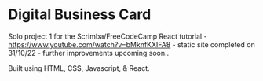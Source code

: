 # Digital Business Card
Solo project 1 for the Scrimba/FreeCodeCamp React tutorial - https://www.youtube.com/watch?v=bMknfKXIFA8 - static site completed on 31/10/22 - further improvements upcoming soon..



Built using HTML, CSS, Javascript, & React. 


